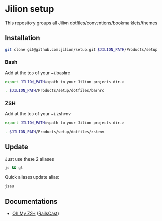 # Jilion setup

This repository groups all Jilion dotfiles/conventions/bookmarklets/themes

## Installation

``` bash
git clone git@github.com:jilion/setup.git $JILION_PATH/Products/setup
```

### Bash

Add at the top of your ~/.bashrc

``` bash
export JILION_PATH=<path to your Jilion projects dir.>

. $JILION_PATH/Products/setup/dotfiles/bashrc
```

### ZSH

Add at the top of your ~/.zshenv

``` bash
export JILION_PATH=<path to your Jilion projects dir.>

. $JILION_PATH/Products/setup/dotfiles/zshenv
```

## Update

Just use these 2 aliases

``` bash
js && gl
```

Quick aliases update alias:

``` bash
jsau
```

## Documentations

- [Oh My ZSH](https://github.com/robbyrussell/oh-my-zsh) ([RailsCast](http://railscasts.com/episodes/308-oh-my-zsh))
